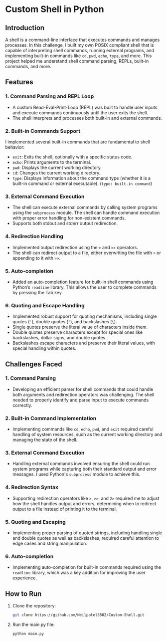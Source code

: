 # Custom Shell in Python

## Introduction

A shell is a command-line interface that executes commands and manages processes. In this challenge, I built my own POSIX compliant shell that is capable of interpreting shell commands, running external programs, and implementing built-in commands like `cd`, `pwd`, `echo`, `type`, and more. This project helped me understand shell command parsing, REPLs, built-in commands, and more.

## Features

### 1. **Command Parsing and REPL Loop**
   - A custom Read-Eval-Print-Loop (REPL) was built to handle user inputs and execute commands continuously until the user exits the shell.
   - The shell interprets and processes both built-in and external commands.

### 2. **Built-in Commands Support**
   I implemented several built-in commands that are fundamental to shell behavior:
   - `exit`: Exits the shell, optionally with a specific status code.
   - `echo`: Prints arguments to the terminal.
   - `pwd`: Displays the current working directory.
   - `cd`: Changes the current working directory.
   - `type`: Displays information about the command type (whether it is a built-in command or external executable). (`type: built-in command`)

### 3. **External Command Execution**
   - The shell can execute external commands by calling system programs using the `subprocess` module. The shell can handle command execution with proper error handling for non-existent commands.
   - Supports both stdout and stderr output redirection.

### 4. **Redirection Handling**
   - Implemented output redirection using the `>` and `>>` operators.
   - The shell can redirect output to a file, either overwriting the file with `>` or appending to it with `>>`.

### 5. **Auto-completion**
   - Added an auto-completion feature for built-in shell commands using Python’s `readline` library. This allows the user to complete commands by pressing the Tab key.

### 6. **Quoting and Escape Handling**
   - Implemented robust support for quoting mechanisms, including single quotes (`'`), double quotes (`"`), and backslashes (`\`).
   - Single quotes preserve the literal value of characters inside them.
   - Double quotes preserve characters except for special ones like backslashes, dollar signs, and double quotes.
   - Backslashes escape characters and preserve their literal values, with special handling within quotes.

## Challenges Faced

### 1. **Command Parsing**
   - Developing an efficient parser for shell commands that could handle both arguments and redirection operators was challenging. The shell needed to properly identify and parse input to execute commands correctly.

### 2. **Built-in Command Implementation**
   - Implementing commands like `cd`, `echo`, `pwd`, and `exit` required careful handling of system resources, such as the current working directory and managing the state of the shell.

### 3. **External Command Execution**
   - Handling external commands involved ensuring the shell could run system programs while capturing both their standard output and error messages. I used Python's `subprocess` module to achieve this.

### 4. **Redirection Syntax**
   - Supporting redirection operators like `>`, `>>`, and `2>` required me to adjust how the shell handles output and errors, determining when to redirect output to a file instead of printing it to the terminal.

### 5. **Quoting and Escaping**
   - Implementing proper parsing of quoted strings, including handling single and double quotes as well as backslashes, required careful attention to edge cases and string manipulation.

### 6. **Auto-completion**
   - Implementing auto-completion for built-in commands required using the `readline` library, which was a key addition for improving the user experience.

## How to Run

1. Clone the repository:
   ```bash
   git clone https://github.com/Neilpatel5502/Custom-Shell.git
2. Run the main.py file:
   ```bash
   python main.py
